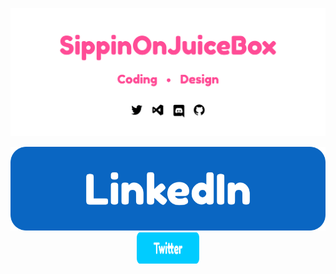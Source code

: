 <p><img src="https://github.com/SippinOnJuiceBox/SippinOnJuiceBox/blob/main/Background.png?raw=true" alt="Eshan Betrabet">
  <p align="center">
<a href="https://www.linkedin.com/in/eshan-betrabet-8b5b3b1a7/"><img src="https://github.com/SippinOnJuiceBox/SippinOnJuiceBox/blob/main/LinkedIn.png?raw=true" alt="Linkedin"></a>
<a href="https://twitter.com/JuiceBoxDev"><img src="https://github.com/SippinOnJuiceBox/SippinOnJuiceBox/blob/main/Twitter.png?raw=true" width="100" height="50" alt="Twitter"></a>

